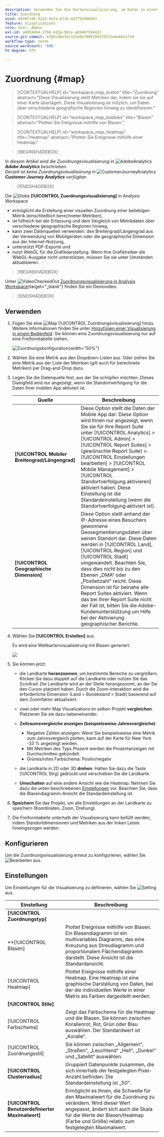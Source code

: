 ```yaml
---
description: Verwenden Sie die Kartenvisualisierung, um Daten in einer geografischen Kartenvisualisierung darzustellen.
title: Zuordnung
uuid: 6038f336-62a3-4efa-8316-4d7792468db3
feature: Visualizations
role: User, Admin
exl-id: a60544b4-27b6-413a-96ce-ab9487594422
source-git-commit: bf8bc40e3ec325e8e70081955fb533eee66a1734
workflow-type: tm+mt
source-wordcount: '696'
ht-degree: 97%

---
```


# Zuordnung {#map}

<!-- markdownlint-disable MD034 -->

<!-- markdownlint-disable MD034 -->

>[!CONTEXTUALHELP]
>id="workspace_map_button"
>title="Zuordnung"
>abstract="Diese Visualisierung stellt Metriken dar, indem sie sie auf einer Karte überlagert. Diese Visualisierung ist nützlich, um Daten über verschiedene geografische Regionen hinweg zu identifizieren."

<!-- markdownlint-enable MD034 -->

<!-- markdownlint-disable MD034 -->

>[!CONTEXTUALHELP]
>id="workspace_map_bubbles"
>title="Blasen"
>abstract="Plotten Sie Ereignisse mithilfe von Blasen."

<!-- markdownlint-enable MD034 -->

<!-- markdownlint-disable MD034 -->

>[!CONTEXTUALHELP]
>id="workspace_map_heatmap"
>title="Heatmap"
>abstract="Plotten Sie Ereignisse mithilfe einer Heatmap."

<!-- markdownlint-enable MD034 -->


>[!BEGINSHADEBOX]

_In diesem Artikel wird die Zuordnungsvisualisierung in_ ![AdobeAnalytics](/help/assets/icons/AdobeAnalytics.svg) _&#x200B;**Adobe Analytics** beschrieben._<br/>_Derzeit ist keine Zuordnungsvisualisierung in_ ![CustomerJourneyAnalytics](/help/assets/icons/CustomerJourneyAnalytics.svg) _&#x200B;**Customer Journey Analytics** verfügbar._

>[!ENDSHADEBOX]



Die ![Globe](/help/assets/icons/Globe.svg) **[!UICONTROL Zuordnungsvisualisierung]** in Analysis Workspace

* ermöglicht die Erstellung einer visuellen Zuordnung einer beliebigen Metrik (einschließlich berechneter Metriken),
* ist hilfreich bei der Erfassung und dem Vergleich von Metrikdaten über verschiedene geographische Regionen hinweg,
* kann zwei Datenquellen verwenden: den Breitengrad/Längengrad aus der Verwendung von Mobilgeräten oder die geographische Dimension aus der Internet-Nutzung,
* unterstützt PDF-Exporte und
* nutzt WebGL für die Grafikdarstellung. Wenn Ihre Grafiktreiber die WebGL-Ausgabe nicht unterstützen, müssen Sie sie unter Umständen aktualisieren.


>[!BEGINSHADEBOX]

Unter ![VideoCheckedOut](/help/assets/icons/VideoCheckedOut.svg) [Zuordnungsvisualisierung in Analysis Workspace](https://video.tv.adobe.com/v/41504/?quality=12&captions=ger){target="_blank"} finden Sie ein Demovideo.

>[!ENDSHADEBOX]


## Verwenden

1. Fügen Sie eine ![Map](/help/assets/icons/Globe.svg) [!UICONTROL Zuordnungsvisualisierung] hinzu. Weitere Informationen finden Sie unter [Hinzufügen einer Visualisierung in einem Bedienfeld](freeform-analysis-visualizations.md#add-visualizations-to-a-panel). Sie können eine Zuordnungsvisualisierung nur auf eine Freiformtabelle ziehen.

   ![Zuordnungskonfiguration](assets/map-configuration.png){width="50%"}

1. Wählen Sie eine Metrik aus den Dropdown-Listen aus. Oder ziehen Sie eine Metrik aus der Liste der Metriken (gilt auch für berechnete Metriken) per Drag-and-Drop dazu. 
1. Legen Sie die Datenquelle fest, aus der Sie schöpfen möchten. Dieses Dialogfeld wird nur angezeigt, wenn die Standortverfolgung für die Daten Ihrer mobilen App aktiviert ist.

   | Quelle | Beschreibung |
   | --- | --- |
   | **[!UICONTROL Mobiler Breitengrad/Längengrad]** | Diese Option stellt die Daten der Mobile App dar. Diese Option wird Ihnen nur angezeigt, wenn Sie sie für Ihre Report Suite unter [!UICONTROL Analytics] > [!UICONTROL Admin] > [!UICONTROL Report Suites] > (gewünschte Report Suite) > [!UICONTROL Einstellungen bearbeiten] >  [!UICONTROL Mobile Management] > [!UICONTROL Standortverfolgung aktivieren] aktiviert haben. Diese Einstellung ist die Standardeinstellung (wenn die Standortverfolgung aktiviert ist). |
   | **[!UICONTROL Geographische Dimension]** | Diese Option stellt anhand der IP-Adresse eines Besuchers gewonnene Geosegmentierungsdaten über seinen Standort dar. Diese Daten werden in [!UICONTROL Land], [!UICONTROL Region] und [!UICONTROL Stadt] umgewandelt. Beachten Sie, dass dies nicht bis zu den Ebenen „DMA“ oder „Postleitzahl“ reicht. Diese Dimension ist für beinahe alle Report Suites aktiviert. Wenn das bei Ihrer Report Suite nicht der Fall ist, bitten Sie die Adobe-Kundenunterstützung um Hilfe bei der Aktivierung geographischer Berichte. |

1. Wählen Sie **[!UICONTROL Erstellen]** aus.

   Es wird eine Weltkartenvisualisierung mit Blasen generiert.

   ![](assets/bubble-world-view.png)

1. Sie können jetzt:

   * die Landkarte **heranzoomen**, um bestimmte Bereiche zu vergrößern. Klicken Sie dazu doppelt auf die Landkarte oder nutzen Sie das Scrollrad. Die Landkarte wird an der Stelle herangezoomt, an der Sie den Cursor platziert haben. Durch die Zoom-Interaktion wird die erforderliche Dimension (Land > Bundesland > Stadt) basierend auf dem Zoomfaktor aktualisiert.
   * zwei oder mehr Map Visualizations im selben Projekt **vergleichen**. Platzieren Sie sie dazu nebeneinander.
   * **Zeitraumsvergleiche anzeigen (beispielsweise Jahresvergleiche)**:

      * Negative Zahlen anzeigen: Wenn Sie beispielsweise eine Metrik zum Jahresvergleich plotten, kann auf der Karte für New York -33 % angezeigt werden.
      * Mit Metriken des Typs *Prozent* werden die Prozentanzeigen mit Durchschnitten gebündelt.
      * Grünes/rotes Farbschema: Positiv/negativ

   * die Landkarte in 2D oder 3D **drehen**. Halten Sie dazu die Taste [!UICONTROL Strg] gedrückt und verschieben Sie die Landkarte.

   * **Umschalten** auf eine andere Ansicht wie die Heatmap. Nehmen Sie dazu die unten beschriebenen [Einstellungen](/help/analyze/analysis-workspace/visualizations/map-visualization.md#section_5F89C620A6AA42BC8E0955478B3A427E) vor. Beachten Sie, dass die Blasendiagramm-Ansicht die Standardeinstellung ist.

1. **Speichern** Sie das Projekt, um alle Einstellungen an der Landkarte zu speichern (Koordinaten, Zoom, Drehung).
1. Die Freiformtabelle unterhalb der Visualisierung kann befüllt werden, indem Standortdimensionen und Metriken aus der linken Leiste hineingezogen werden:



## Konfigurieren

Um die Zuordnungsvisualisierung erneut zu konfigurieren, wählen Sie ![Bearbeiten](/help/assets/icons/Edit.svg) aus.


## Einstellungen

Um Einstellungen für die Visualisierung zu definieren, wählen Sie ![Setting](/help/assets/icons/Setting.svg) aus.

| Einstellung | Beschreibung |
|--- |--- |
| **[!UICONTROL Zuordnungstyp]** | |
| **[!UICONTROL Blasen] | Plottet Ereignisse mithilfe von Blasen. Ein Blasendiagramm ist ein multivariables Diagramm, das eine Kreuzung aus Streudiagramm und proportionalem Flächendiagramm darstellt. Diese Ansicht ist die Standardansicht. |
| [!UICONTROL Heatmap] | Plottet Ereignisse mithilfe einer Heatmap. Eine Heatmap ist eine graphische Darstellung von Daten, bei der die individuellen Werte in einer Matrix als Farben dargestellt werden. |
| **[!UICONTROL Stile]** | |
| [!UICONTROL Farbschema] | Zeigt das Farbschema für die Heatmap und die Blasen. Sie können zwischen Korallenrot, Rot, Grün oder Blau auswählen. Der Standardwert ist „Koralle“.  |
| [!UICONTROL Zuordnungsstil] | Sie können zwischen „Allgemein“, „Straßen“, „Leuchtend“ „Hell“, „Dunkel“ und „Satellit“ auswählen. |
| **[!UICONTROL Clusterradius]** | Gruppiert Datenpunkte zusammen, die sich innerhalb der festgelegten Pixel-Anzahl befinden. Die Standardeinstellung ist „50“. |
| **[!UICONTROL Benutzerdefinierter Maximalwert]** | Ermöglicht es Ihnen, die Schwelle für den Maximalwert für die Zuordnung zu verändern. Wird dieser Wert angepasst, ändert sich auch die Skala für die Werte der Blasen/Heatmap (Farbe und Größe) relativ zum festgelegten Maximalwert. |

<!--
## Build a time-parting heatmap

Here is a video on the topic:

>[!VIDEO](https://video.tv.adobe.com/v/35171/?quality=12&captions=ger)

-->

